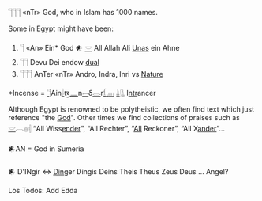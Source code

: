 𓊹𓊹𓊹 «nTr» God, who in Islam has 1000 names.   
  
Some in Egypt might have been:  
  
1. 𓊹 «An» Ein* God 𒀭 [𓎟](𓎟) All Allah Ali [Unas](https://en.wikipedia.org/wiki/Unas) ein Ahne  
2. 𓊹𓊹 Devu Dei endow [dual](dual)   
3. 𓊹𓊹𓊹 AnTer «nTr» Andro, Indra, Inri vs [Nature](Nature)  
  
*Incense = [𓊹](𓊹)Ain[𓌢](𓌢)ꜩ[𓈖](𓈖)n[𓍿](𓍿)δ[𓂋](𓂋)r[𓆴](𓆴)[𓈒](𓈒)[𓏥](𓏥) [𓍑](𓍑)[𓊮](𓊮) I[ntr](𓊹)ancer  
  
Although Egypt is renowned to be polytheistic, we often find text which just reference "the [God](𓊹)". Other times we find collections of praises such as [𓎟](𓎟)𓂋𓐍𓏜 “All Wiss[ender](𓊹)”, “All Rechter”, “[All](All) Reckoner”, “All X[ander](𓊹)”...  
  
𒀭AN = God in Sumeria   
  
𒀭 D'INgir ⇔ [Ding](Ding)er Dingis Deins Theis Theus Zeus Deus … Angel?  
  
Los Todos: Add Edda